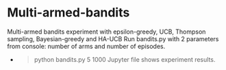 # Multi-armed-bandits
Multi-armed bandits experiment with epsilon-greedy, UCB, Thompson sampling, Bayesian-greedy and HA-UCB
Run bandits.py with 2 parameters from console: number of arms and number of episodes.
  - > python bandits.py 5 1000
Jupyter file shows experiment results.
